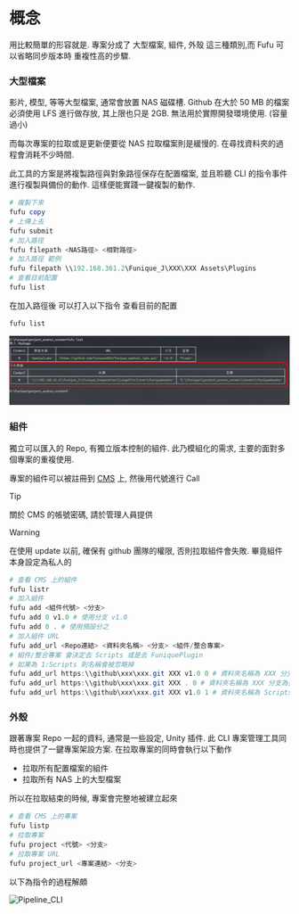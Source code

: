# 概念

用比較簡單的形容就是. 專案分成了 大型檔案, 組件, 外殼 這三種類別,而 Fufu 可以省略同步版本時 重複性高的步驟. 

### 大型檔案

影片, 模型, 等等大型檔案, 通常會放置 NAS 磁碟槽. Github 在大於 50 MB 的檔案必須使用 LFS 進行做存放, 其上限也只是 2GB. 無法用於實際開發環境使用. (容量過小)

而每次專案的拉取或是更新便要從 NAS 拉取檔案則是緩慢的. 在尋找資料夾的過程會消耗不少時間. 

此工具的方案是將複製路徑與對象路徑保存在配置檔案, 並且聆聽 CLI 的指令事件進行複製與備份的動作. 這樣便能實踐一鍵複製的動作.

```powershell
# 複製下來
fufu copy
# 上傳上去
fufu submit
# 加入路徑
fufu filepath <NAS路徑> <相對路徑>
# 加入路徑 範例
fufu filepath \\192.168.361.2\Funique_J\XXX\XXX Assets\Plugins
# 查看目前配置
fufu list
```

在加入路徑後 可以打入以下指令 查看目前的配置

```powershell
fufu list
```

![largefile](../../images/LargeFile.jpg)

### 組件

獨立可以匯入的 Repo, 有獨立版本控制的組件. 此乃模組化的需求, 主要的面對多個專案的重複使用.

專案的組件可以被註冊到 [CMS](http://satellite.funique.tv/directus/admin/login) 上, 然後用代號進行 Call 

> [!TIP]
> 關於 CMS 的帳號密碼, 請於管理人員提供

> [!WARNING]
> 在使用 update 以前, 確保有 github 團隊的權限, 否則拉取組件會失敗. 畢竟組件本身設定為私人的

```powershell
# 查看 CMS 上的組件
fufu listr
# 加入組件
fufu add <組件代號> <分支>
fufu add 0 v1.0 # 使用分支 v1.0
fufu add 0 . # 使用預設分之
# 加入組件 URL
fufu add_url <Repo連結> <資料夾名稱> <分支> <組件/整合專案>
# 組件/整合專案 會決定去 Scripts 或是去 FuniquePlugin
# 如果為 1:Scripts 則名稱會被忽略掉
fufu add_url https:\\github\xxx\xxx.git XXX v1.0 0 # 資料夾名稱為 XXX 分支為 v1.0
fufu add_url https:\\github\xxx\xxx.git XXX . 0 # 資料夾名稱為 XXX 分支為預設
fufu add_url https:\\github\xxx\xxx.git XXX v1.0 1 # 資料夾名稱為 Scripts (因為為整合專案, 路徑則固定在 Assets\Scripts) 分支為 v1.0
```

### 外殼

跟著專案 Repo 一起的資料, 通常是一些設定, Unity 插件. 此 CLI 專案管理工具同時也提供了一鍵專案架設方案. 在拉取專案的同時會執行以下動作

* 拉取所有配置檔案的組件
* 拉取所有 NAS 上的大型檔案

所以在拉取結束的時候, 專案會完整地被建立起來

```powershell
# 查看 CMS 上的專案
fufu listp
# 拉取專案
fufu project <代號> <分支>
# 拉取專案 URL
fufu project_url <專案連結> <分支>
```

以下為指令的過程解頗

![Pipeline_CLI](../../images/DevTool-ManagePipeline.drawio.png)
